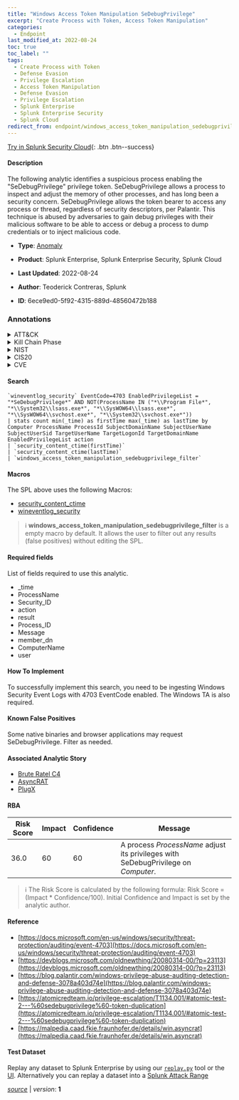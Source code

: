 ```yaml
---
title: "Windows Access Token Manipulation SeDebugPrivilege"
excerpt: "Create Process with Token, Access Token Manipulation"
categories:
  - Endpoint
last_modified_at: 2022-08-24
toc: true
toc_label: ""
tags:
  - Create Process with Token
  - Defense Evasion
  - Privilege Escalation
  - Access Token Manipulation
  - Defense Evasion
  - Privilege Escalation
  - Splunk Enterprise
  - Splunk Enterprise Security
  - Splunk Cloud
redirect_from: endpoint/windows_access_token_manipulation_sedebugprivilege/
---
```




[Try in Splunk Security Cloud](https://www.splunk.com/en_us/cyber-security.html){: .btn .btn--success}

#### Description

The following analytic identifies a suspicious process enabling the &#34;SeDebugPrivilege&#34; privilege token. SeDebugPrivilege allows a process to inspect and adjust the memory of other processes, and has long been a security concern. SeDebugPrivilege allows the token bearer to access any process or thread, regardless of security descriptors, per Palantir. This technique is abused by adversaries to gain debug privileges with their malicious software to be able to access or debug a process to dump credentials or to inject malicious code.

- **Type**: [Anomaly](https://github.com/splunk/security_content/wiki/Detection-Analytic-Types)
- **Product**: Splunk Enterprise, Splunk Enterprise Security, Splunk Cloud

- **Last Updated**: 2022-08-24
- **Author**: Teoderick Contreras, Splunk
- **ID**: 6ece9ed0-5f92-4315-889d-48560472b188

### Annotations
<details>
  <summary>ATT&CK</summary>

<div markdown="1">

#### [ATT&CK](https://attack.mitre.org/)

| ID          | Technique   | Tactic         |
| ----------- | ----------- |--------------- |
| [T1134.002](https://attack.mitre.org/techniques/T1134/002/) | Create Process with Token | Defense Evasion, Privilege Escalation |

| [T1134](https://attack.mitre.org/techniques/T1134/) | Access Token Manipulation | Defense Evasion, Privilege Escalation |

</div>
</details>


<details>
  <summary>Kill Chain Phase</summary>

<div markdown="1">

* Exploitation


</div>
</details>


<details>
  <summary>NIST</summary>

<div markdown="1">

* DE.AE



</div>
</details>

<details>
  <summary>CIS20</summary>

<div markdown="1">

* CIS 10



</div>
</details>

<details>
  <summary>CVE</summary>

<div markdown="1">


</div>
</details>


#### Search

```
`wineventlog_security` EventCode=4703 EnabledPrivilegeList = "*SeDebugPrivilege*" AND NOT(ProcessName IN ("*\\Program File*", "*\\System32\\lsass.exe*", "*\\SysWOW64\\lsass.exe*", "*\\SysWOW64\\svchost.exe*", "*\\System32\\svchost.exe*")) 
| stats count min(_time) as firstTime max(_time) as lastTime by Computer ProcessName ProcessId SubjectDomainName SubjectUserName SubjectUserSid TargetUserName TargetLogonId TargetDomainName EnabledPrivilegeList action 
| `security_content_ctime(firstTime)` 
| `security_content_ctime(lastTime)` 
| `windows_access_token_manipulation_sedebugprivilege_filter`
```

#### Macros
The SPL above uses the following Macros:
* [security_content_ctime](https://github.com/splunk/security_content/blob/develop/macros/security_content_ctime.yml)
* [wineventlog_security](https://github.com/splunk/security_content/blob/develop/macros/wineventlog_security.yml)

> :information_source:
> **windows_access_token_manipulation_sedebugprivilege_filter** is a empty macro by default. It allows the user to filter out any results (false positives) without editing the SPL.



#### Required fields
List of fields required to use this analytic.
* _time
* ProcessName
* Security_ID
* action
* result
* Process_ID
* Message
* member_dn
* ComputerName
* user



#### How To Implement
To successfully implement this search, you need to be ingesting Windows Security Event Logs with 4703 EventCode enabled. The Windows TA is also required.
#### Known False Positives
Some native binaries and browser applications may request SeDebugPrivilege. Filter as needed.

#### Associated Analytic Story
* [Brute Ratel C4](/stories/brute_ratel_c4)
* [AsyncRAT](/stories/asyncrat)
* [PlugX](/stories/plugx)




#### RBA

| Risk Score  | Impact      | Confidence   | Message      |
| ----------- | ----------- |--------------|--------------|
| 36.0 | 60 | 60 | A process $ProcessName$ adjust its privileges with SeDebugPrivilege on $Computer$. |


> :information_source:
> The Risk Score is calculated by the following formula: Risk Score = (Impact * Confidence/100). Initial Confidence and Impact is set by the analytic author.


#### Reference

* [https://docs.microsoft.com/en-us/windows/security/threat-protection/auditing/event-4703](https://docs.microsoft.com/en-us/windows/security/threat-protection/auditing/event-4703)
* [https://devblogs.microsoft.com/oldnewthing/20080314-00/?p=23113](https://devblogs.microsoft.com/oldnewthing/20080314-00/?p=23113)
* [https://blog.palantir.com/windows-privilege-abuse-auditing-detection-and-defense-3078a403d74e](https://blog.palantir.com/windows-privilege-abuse-auditing-detection-and-defense-3078a403d74e)
* [https://atomicredteam.io/privilege-escalation/T1134.001/#atomic-test-2---%60sedebugprivilege%60-token-duplication](https://atomicredteam.io/privilege-escalation/T1134.001/#atomic-test-2---%60sedebugprivilege%60-token-duplication)
* [https://malpedia.caad.fkie.fraunhofer.de/details/win.asyncrat](https://malpedia.caad.fkie.fraunhofer.de/details/win.asyncrat)



#### Test Dataset
Replay any dataset to Splunk Enterprise by using our [`replay.py`](https://github.com/splunk/attack_data#using-replaypy) tool or the [UI](https://github.com/splunk/attack_data#using-ui).
Alternatively you can replay a dataset into a [Splunk Attack Range](https://github.com/splunk/attack_range#replay-dumps-into-attack-range-splunk-server)




[*source*](https://github.com/splunk/security_content/tree/develop/detections/endpoint/windows_access_token_manipulation_sedebugprivilege.yml) \| *version*: **1**